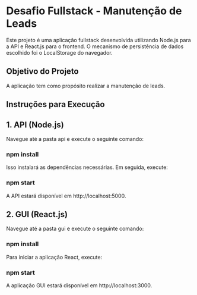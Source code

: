 # Desafio Fullstack - Manutenção de Leads

Este projeto é uma aplicação fullstack desenvolvida utilizando Node.js para a API e React.js para o frontend. O mecanismo de persistência de dados escolhido foi o LocalStorage do navegador.

## Objetivo do Projeto

A aplicação tem como propósito realizar a manutenção de leads.

## Instruções para Execução

## 1. API (Node.js)

Navegue até a pasta api e execute o seguinte comando:

### npm install

Isso instalará as dependências necessárias. Em seguida, execute:

### npm start

A API estará disponível em http://localhost:5000.

## 2. GUI (React.js)

Navegue até a pasta gui e execute o seguinte comando:

### npm install

Para iniciar a aplicação React, execute:

### npm start

A aplicação GUI estará disponível em http://localhost:3000.
